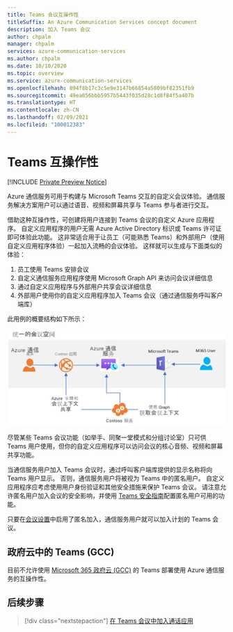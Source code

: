 ```yaml
---
title: Teams 会议互操作性
titleSuffix: An Azure Communication Services concept document
description: 加入 Teams 会议
author: chpalm
manager: chpalm
services: azure-communication-services
ms.author: chpalm
ms.date: 10/10/2020
ms.topic: overview
ms.service: azure-communication-services
ms.openlocfilehash: 894f8b17c3c5e9e3147b66854a5809bf82351fb9
ms.sourcegitcommit: 49ea056bbb5957b5443f035d28c1d8f84f5a407b
ms.translationtype: HT
ms.contentlocale: zh-CN
ms.lasthandoff: 02/09/2021
ms.locfileid: "100012383"
---
```

# <a name="teams-interoperability"></a>Teams 互操作性

[!INCLUDE [Private Preview Notice](../includes/private-preview-include.md)]

Azure 通信服务可用于构建与 Microsoft Teams 交互的自定义会议体验。 通信服务解决方案用户可以通过语音、视频和屏幕共享与 Teams 参与者进行交互。

借助这种互操作性，可创建将用户连接到 Teams 会议的自定义 Azure 应用程序。 自定义应用程序的用户无需 Azure Active Directory 标识或 Teams 许可证即可体验此功能。 这非常适合用于让员工（可能熟悉 Teams）和外部用户（使用自定义应用程序体验）一起加入流畅的会议体验。 这样就可以生成与下面类似的体验：

1. 员工使用 Teams 安排会议
2. 自定义通信服务应用程序使用 Microsoft Graph API 来访问会议详细信息
3. 通过自定义应用程序与外部用户共享会议详细信息
4. 外部用户使用你的自定义应用程序加入 Teams 会议（通过通信服务呼叫客户端库）

此用例的概要结构如下所示： 

![Teams 互操作的体系结构](./media/call-flows/teams-interop.png)

尽管某些 Teams 会议功能（如举手、同聚一堂模式和分组讨论室）只可供 Teams 用户使用，但你的自定义应用程序可以访问会议的核心音频、视频和屏幕共享功能。

当通信服务用户加入 Teams 会议时，通过呼叫客户端库提供的显示名称将向 Teams 用户显示。 否则，通信服务用户将被视为 Teams 中的匿名用户。 自定义应用程序应考虑使用用户身份验证和其他安全措施来保护 Teams 会议。 请注意允许匿名用户加入会议的安全影响，并使用 [Teams 安全指南](/microsoftteams/teams-security-guide#addressing-threats-to-teams-meetings)配置匿名用户可用的功能。

只要在[会议设置](/microsoftteams/meeting-settings-in-teams)中启用了匿名加入，通信服务用户就可以加入计划的 Teams 会议。

## <a name="teams-in-government-clouds-gcc"></a>政府云中的 Teams (GCC)
目前不允许使用 [Microsoft 365 政府云 (GCC)](/MicrosoftTeams/plan-for-government-gcc) 的 Teams 部署使用 Azure 通信服务的互操作性。 

## <a name="next-steps"></a>后续步骤

> [!div class="nextstepaction"]
> [在 Teams 会议中加入通话应用](../quickstarts/voice-video-calling/get-started-teams-interop.md)